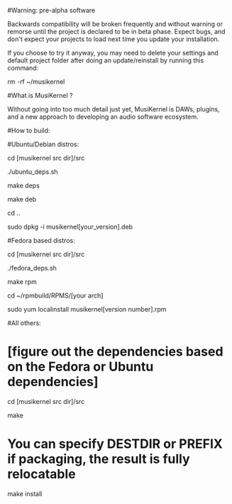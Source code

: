 #Warning:  pre-alpha software

Backwards compatibility will be broken frequently and without warning or remorse until the project is declared to be in beta phase.  Expect bugs, and don't expect your projects to load next time you update your installation.

If you choose to try it anyway, you may need to delete your settings and default project folder after doing an update/reinstall by running this command:

rm -rf ~/musikernel

#What is MusiKernel ?

Without going into too much detail just yet, MusiKernel is DAWs, plugins, and a new approach to developing an audio software ecosystem.

#How to build:

#Ubuntu/Debian distros:

cd [musikernel src dir]/src

./ubuntu_deps.sh

make deps

make deb

cd ..

sudo dpkg -i musikernel[your_version].deb

#Fedora based distros:

cd [musikernel src dir]/src

./fedora_deps.sh

make rpm

cd ~/rpmbuild/RPMS/[your arch]

sudo yum localinstall musikernel[version number].rpm

#All others:

 # [figure out the dependencies based on the Fedora or Ubuntu dependencies]

cd [musikernel src dir]/src

make

 # You can specify DESTDIR or PREFIX if packaging, the result is fully relocatable

make install

